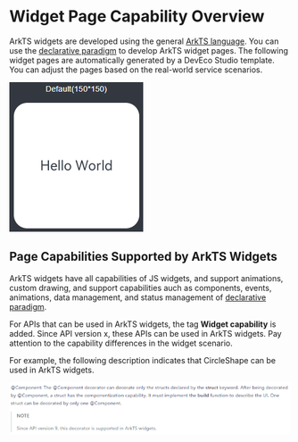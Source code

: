 # Widget Page Capability Overview

ArkTS widgets are developed using the general <!--RP1--> [ArkTS language](../quick-start/arkts-get-started.md)<!--RP1End-->. You can use the [declarative paradigm](../ui/arkts-ui-development-overview.md) to develop ArkTS widget pages.
The following widget pages are automatically generated by a DevEco Studio template. You can adjust the pages based on the real-world service scenarios.

![WidgetPreviewPage](figures/WidgetPreviewPage.png)


## Page Capabilities Supported by ArkTS Widgets

ArkTS widgets have all capabilities of JS widgets, and support animations, custom drawing, and support capabilities auch as components, events, animations, data management, and status management of [declarative paradigm](../ui/arkts-ui-development-overview.md).

For APIs that can be used in ArkTS widgets, the tag **Widget capability** is added. Since API version x, these APIs can be used in ArkTS widgets. Pay attention to the capability differences in the widget scenario.

For example, the following description indicates that CircleShape can be used in ArkTS widgets. 

![WidgetSupportApi](figures/WidgetSupportApi.png)
